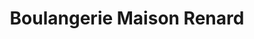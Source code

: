 ---
title: "Boulangerie Maison Renard"
url: /saint-yrieix-la-perche/boulangerie-maison-renard/
shop: boulangerie
---